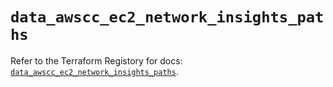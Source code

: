 # `data_awscc_ec2_network_insights_paths`

Refer to the Terraform Registory for docs: [`data_awscc_ec2_network_insights_paths`](https://registry.terraform.io/providers/hashicorp/awscc/0.70.0/docs/data-sources/ec2_network_insights_paths).
